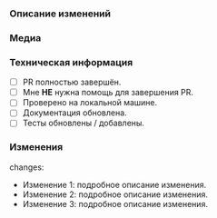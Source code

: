 ### Описание изменений
<!-- Кратко опишите, какие изменения были внесены в этом PR и зачем он вообще нужен. -->
<!-- Пример: В этом PR улучшена производительность системы за счет оптимизации алгоритма обработки данных. -->

### Медиа
<!-- Если возможно, добавьте изображения ваших изменений. Вы можете добавить изображение через ссылку или вставить его напрямую, если оно сохранено в буфере обмена. -->

### Техническая информация
- [ ] PR полностью завершён.
- [ ] Мне **НЕ** нужна помощь для завершения PR.
- [ ] Проверено на локальной машине.
- [ ] Документация обновлена. <!-- при условии, что это применимо -->
- [ ] Тесты обновлены / добавлены. <!-- при условии, что это применимо -->

<!-- version_update: номер_версии -->
<!-- Поле с указанием новой версии. Если не указано, будет использована версия из последнего changelog. -->

<!-- autor: имя_автора -->
<!-- Изменяет имя автора ченджлога. Если не указано, будет использовано имя пользователя GitHub. -->

<!-- Здесь вы можете добавить любые дополнительные сведения, список задач, комментарии и прочее. Учтите, что раздел "### Изменения" должен идти последним. -->

### Изменения
<!-- Перечислите изменения, начиная каждое с новой строки и добавляя дефис перед каждым пунктом. Если после changes идёт NOT - ченджлог не создаётся-->
changes:
- Изменение 1: подробное описание изменения.
- Изменение 2: подробное описание изменения.
- Изменение 3: подробное описание изменения.
